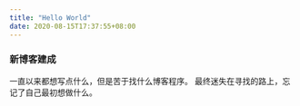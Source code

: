 ```yaml
---
title: "Hello World"
date: 2020-08-15T17:37:55+08:00
---
```


### 新博客建成
一直以来都想写点什么，但是苦于找什么博客程序。
最终迷失在寻找的路上，忘记了自己最初想做什么。
